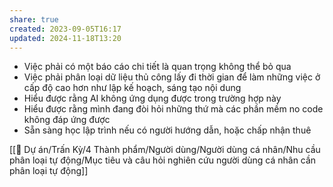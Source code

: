 ```yaml
---
share: true
created: 2023-09-05T16:17
updated: 2024-11-18T13:20
---
```

- Việc phải có một báo cáo chi tiết là quan trọng không thể bỏ qua
- Việc phải phân loại dữ liệu thủ công lấy đi thời gian để làm những việc ở cấp độ cao hơn như lập kế hoạch, sáng tạo nội dung
- Hiểu được rằng AI không ứng dụng được trong trường hợp này
- Hiểu được rằng mình đang đòi hỏi những thứ mà các phần mềm no code không đáp ứng được
- Sẵn sàng học lập trình nếu có người hướng dẫn, hoặc chấp nhận thuê

[[📐 Dự án/Trấn Kỳ/4 Thành phẩm/Người dùng/Người dùng cá nhân/Nhu cầu phân loại tự động/Mục tiêu và câu hỏi nghiên cứu người dùng cá nhân cần phân loại tự động]]

